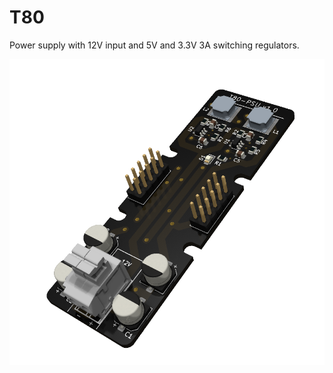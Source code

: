 # T80
Power supply with 12V input and 5V and 3.3V 3A switching regulators.

  ![T80-PSU](board/render.png)